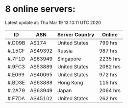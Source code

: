 # 8 online servers:

Latest update at: Thu Mar 19 13:10:11 UTC 2020

| ID | ASN | Server Country | Online |
| -- | --- | -------------- | ------ |
| #.D09B | AS174 | United States | 799 hrs |
| #.15CF | AS49392 | Russia | 987 hrs |
| #.7F1D | AS63949 | Singapore | 2235 hrs |
| #.9FC3 | AS53889 | United States | 2082 hrs |
| #.E069 | AS40065 | United States | 972 hrs |
| #.BD3E | AS63888 | Hong Kong | 115 hrs |
| #.2A79 | AS63949 | Japan | 2064 hrs |
| #.F7DA | AS45102 | United States | 262 hrs |

